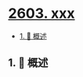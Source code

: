 # [2603. xxx](https://github.com/Tdahuyou/TNotes.leetcode/tree/main/notes/2603.%20xxx)

<!-- region:toc -->

- [1. 📝 概述](#1--概述)

<!-- endregion:toc -->

## 1. 📝 概述
